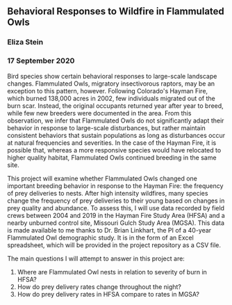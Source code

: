 ## Behavioral Responses to Wildfire in Flammulated Owls
### Eliza Stein
### 17 September 2020

Bird species show certain behavioral responses to large-scale landscape changes. Flammulated Owls, migratory insectivorous raptors, may be an exception to this pattern, however. Following Colorado's Hayman Fire, which burned 138,000 acres in 2002, few individuals migrated out of the burn scar. Instead, the original occupants returned year after year to breed, while few new breeders were documented in the area. From this observation, we infer that Flammulated Owls do not significantly adapt their behavior in response to large-scale disturbances, but rather maintain consistent behaviors that sustain populations as long as disturbances occur at natural frequencies and severities. In the case of the Hayman Fire, it is possible that, whereas a more responsive species would have relocated to higher quality habitat, Flammulated Owls continued breeding in the same site.

This project will examine whether Flammulated Owls changed one important breeding behavior in response to the Hayman Fire: the frequency of prey deliveries to nests. After high intensity wildfires, many species change the frequency of prey deliveries to their young based on changes in prey quality and abundance. To assess this, I will use data recorded by field crews between 2004 and 2019 in the Hayman Fire Study Area (HFSA) and a nearby unburned control site, Missouri Gulch Study Area (MGSA). This data is made available to me thanks to Dr. Brian Linkhart, the PI of a 40-year Flammulated Owl demographic study. It is in the form of an Excel spreadsheet, which will be provided in the project repository as a CSV file.

The main questions I will attempt to answer in this project are:
1. Where are Flammulated Owl nests in relation to severity of burn in HFSA?
2. How do prey delivery rates change throughout the night?
3. How do prey delivery rates in HFSA compare to rates in MGSA?
